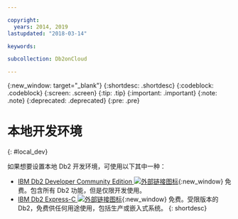 ```yaml
---

copyright:
  years: 2014, 2019
lastupdated: "2018-03-14"

keywords: 

subcollection: Db2onCloud

---
```


<!-- Attribute definitions --> 
{:new_window: target="_blank"}
{:shortdesc: .shortdesc}
{:codeblock: .codeblock}
{:screen: .screen}
{:tip: .tip}
{:important: .important}
{:note: .note}
{:deprecated: .deprecated}
{:pre: .pre}

# 本地开发环境
{: #local_dev}

如果想要设置本地 Db2 开发环境，可使用以下其中一种：

* [IBM Db2 Developer Community Edition ![外部链接图标](../../icons/launch-glyph.svg "外部链接图标")](https://www.ibm.com/us-en/marketplace/ibm-db2-direct-and-developer-editions){:new_window} 免费。包含所有 Db2 功能，但是仅限开发使用。
* [IBM Db2 Express-C ![外部链接图标](../../icons/launch-glyph.svg "外部链接图标")](https://www.ibm.com/developerworks/downloads/im/db2express/){:new_window} 免费。受限版本的 Db2，免费供任何用途使用，包括生产或嵌入式系统。
{: shortdesc}
